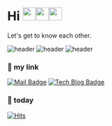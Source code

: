  <h1>Hi <!----><img src="https://emojis.slackmojis.com/emojis/images/1615277433/18503/sparkle_stars.gif?1615277433" width="30"><img src="https://emojis.slackmojis.com/emojis/images/1613364825/12945/twinkle_stars.gif?1613364825" width="30"><img src="https://emojis.slackmojis.com/emojis/images/1613817395/13991/heart-3d.gif?1613817395" width="30"><!--<img src="https://emojis.slackmojis.com/emojis/images/1616394943/22855/stars.gif?1616394943" width="30"/><img src="https://emojis.slackmojis.com/emojis/images/1613422795/13055/heart_spin.gif?1613422795" width="30"/>--></h1>
 <!--
https://slackmojis.com/
-->
 
Let's get to know each other.

![header](https://capsule-render.vercel.app/api?type=cylinder&height=30&section=header&text=seolhee%20github&fontSize=60&color=e6e6fa&fontColor=ffc81e)
![header](https://capsule-render.vercel.app/api?type=cylinder&height=30&section=header&text=seolhee%20github&fontSize=60&color=b9bada&fontColor=ffc81e)
![header](https://capsule-render.vercel.app/api?type=cylinder&height=30&section=header&text=seolhee%20github&fontSize=60&color=b098c1&fontColor=ffc81e)
<!--
https://github.com/kyechan99/capsule-render#wave
-->
<!--
https://m.blog.naver.com/PostView.naver?isHttpsRedirect=true&blogId=koggoma_&logNo=110129934787
-->
<!--
https://kr.freepik.com/premium-vector/blue-and-purple-color-palette-with-hex_13030875.htm
-->


### 📎 my link 
[![Mail Badge](https://img.shields.io/badge/-mail-yellowgreen?logo=minutemailer&logoColor=white)](mailto:2750seolhee@naver.com) [![Tech Blog Badge](https://img.shields.io/badge/-tech%20blog-yellow?logo=bookstack&logoColor=white)](https://seolhee2750.tistory.com/)   
<!--
https://shields.io/
-->

### 👀 today
[![Hits](https://hits.seeyoufarm.com/api/count/incr/badge.svg?url=https%3A%2F%2Fgithub.com%2Fseolhee2750&count_bg=%23A996BA&title_bg=%23B6AA00&icon=&icon_color=%23E7E7E7&title=hits&edge_flat=false)](https://hits.seeyoufarm.com)
<!--
https://hits.seeyoufarm.com/
-->


<!--
**seolhee2750/seolhee2750** is a ✨ _special_ ✨ repository because its `README.md` (this file) appears on your GitHub profile.

Here are some ideas to get you started:

- 🔭 I’m currently working on ...
- 🌱 I’m currently learning ...
- 👯 I’m looking to collaborate on ...
- 🤔 I’m looking for help with ...
- 💬 Ask me about ...
- 📫 How to reach me: ...
- 😄 Pronouns: ...
- ⚡ Fun fact: ...
-->
